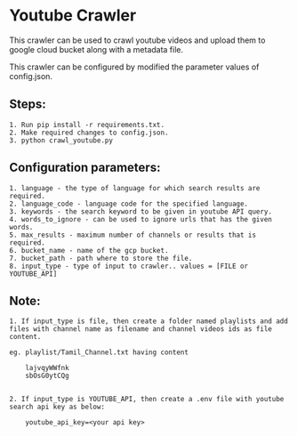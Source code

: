 # Youtube Crawler

This crawler can be used to crawl youtube videos and upload them to google cloud bucket along with a metadata file.

This crawler can be configured by modified the parameter values of config.json.

## Steps:

    1. Run pip install -r requirements.txt.
    2. Make required changes to config.json.
    3. python crawl_youtube.py

## Configuration parameters:

    1. language - the type of language for which search results are required.
    2. language_code - language code for the specified language.
    3. keywords - the search keyword to be given in youtube API query.
    4. words_to_ignore - can be used to ignore urls that has the given words.
    5. max_results - maximum number of channels or results that is required.
    6. bucket_name - name of the gcp bucket.
    7. bucket_path - path where to store the file.
    8. input_type - type of input to crawler.. values = [FILE or YOUTUBE_API]

## Note:
    1. If input_type is file, then create a folder named playlists and add files with channel name as filename and channel videos ids as file content.
    
    eg. playlist/Tamil_Channel.txt having content
            
        lajvqyWWfnk
        sbOsG0ytCQg
            

    2. If input_type is YOUTUBE_API, then create a .env file with youtube search api key as below:
    
        youtube_api_key=<your api key>
